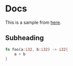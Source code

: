 # Docs
This is a sample from [here](https://doc.rust-lang.org/rustdoc/what-is-rustdoc.html).

## Subheading

```rust
fn foo(a:i32, b:i32) -> i32{
    a + b
}
```
